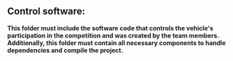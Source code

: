 Control software:
-----
**This folder must include the software code that controls the vehicle's participation in the competition and was created by the team members.
Additionally, this folder must contain all necessary components to handle dependencies and compile the project.**
